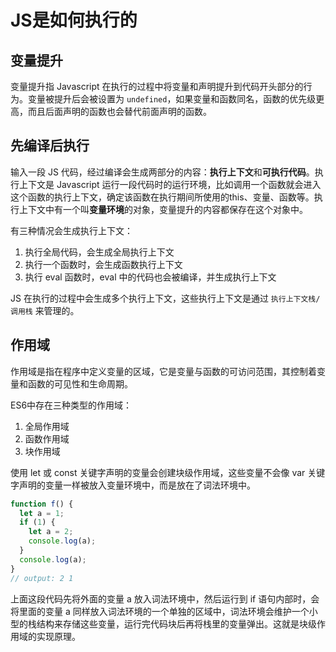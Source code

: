 # JS是如何执行的

## 变量提升

变量提升指 Javascript 在执行的过程中将变量和声明提升到代码开头部分的行为。变量被提升后会被设置为 `undefined`，如果变量和函数同名，函数的优先级更高，而且后面声明的函数也会替代前面声明的函数。



## 先编译后执行

输入一段 JS 代码，经过编译会生成两部分的内容：**执行上下文**和**可执行代码**。执行上下文是 Javascript 运行一段代码时的运行环境，比如调用一个函数就会进入这个函数的执行上下文，确定该函数在执行期间所使用的this、变量、函数等。执行上下文中有一个叫**变量环境**的对象，变量提升的内容都保存在这个对象中。

有三种情况会生成执行上下文：

1. 执行全局代码，会生成全局执行上下文
2. 执行一个函数时，会生成函数执行上下文
3. 执行 eval 函数时，eval 中的代码也会被编译，并生成执行上下文

JS 在执行的过程中会生成多个执行上下文，这些执行上下文是通过 `执行上下文栈/调用栈` 来管理的。



## 作用域

作用域是指在程序中定义变量的区域，它是变量与函数的可访问范围，其控制着变量和函数的可见性和生命周期。

ES6中存在三种类型的作用域：

1. 全局作用域
2. 函数作用域
3. 块作用域

使用 let 或 const 关键字声明的变量会创建块级作用域，这些变量不会像 var 关键字声明的变量一样被放入变量环境中，而是放在了词法环境中。

```js
function f() {
  let a = 1;
  if (1) {
    let a = 2;
    console.log(a);
  }
  console.log(a);
}
// output: 2 1
```

上面这段代码先将外面的变量 a 放入词法环境中，然后运行到 if 语句内部时，会将里面的变量 a 同样放入词法环境的一个单独的区域中，词法环境会维护一个小型的栈结构来存储这些变量，运行完代码块后再将栈里的变量弹出。这就是块级作用域的实现原理。

